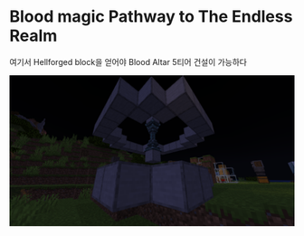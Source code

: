 # Blood magic Pathway to The Endless Realm

여기서 Hellforged block을 얻어야 Blood Altar 5티어 건설이 가능하다

![메인](../../asset/systems/bl_pathway_to_the_endless_realm/main.png)
